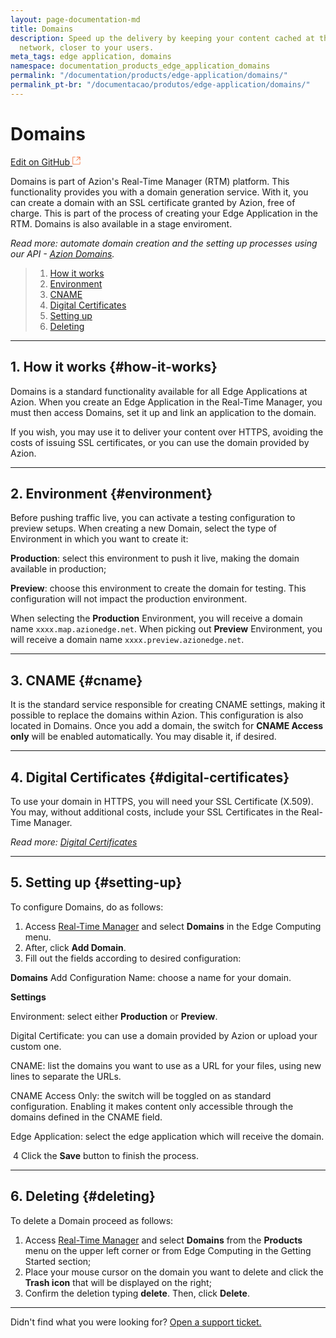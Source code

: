 ```yaml
---
layout: page-documentation-md
title: Domains
description: Speed up the delivery by keeping your content cached at the edge of the
  network, closer to your users.
meta_tags: edge application, domains
namespace: documentation_products_edge_application_domains
permalink: "/documentation/products/edge-application/domains/"
permalink_pt-br: "/documentacao/produtos/edge-application/domains/"
---
```

# **Domains**

[Edit on GitHub <svg width="14" height="14" xmlns="http://www.w3.org/2000/svg"><g fill="none" stroke="#F3652B"><path d="M4.81.71H.672v11.43H12.1V8.001" stroke-width=".8"/><path d="M6.87.786h5.155V5.94M6.31 6.5L12.026.786"/></g></svg>](https://github.com/aziontech/docs_en/edit/master/products/edge-application/domains/2021-01-14-index.md)

Domains is part of Azion's Real-Time Manager (RTM) platform. This functionality provides you with a domain generation service. With it, you can create a domain with an SSL certificate granted by Azion, free of charge. This is part of the process of creating your Edge Application in the RTM. Domains is also available in a stage enviroment.

*Read more: automate domain creation and the setting up processes using our API - [Azion Domains](https://www.azion.com/en/documentation/products/api/v3/domains/).*

> 1. [How it works](#how-it-works)
> 2. [Environment](#environment)
> 3. [CNAME](#cname)
> 4. [Digital Certificates](#digital-certificates)
> 5. [Setting up](#setting-up)
> 6. [Deleting](#deleting)

---

## 1. How it works {#how-it-works}

Domains is a standard functionality available for all Edge Applications at Azion. When you create an Edge Application in the Real-Time Manager, you must then access Domains, set it up and link an application to the domain.

If you wish, you may use it to deliver your content over HTTPS, avoiding the costs of issuing SSL certificates, or you can use the domain provided by Azion.

---

## 2. Environment {#environment}

Before pushing traffic live, you can activate a testing configuration to preview setups. When creating a new Domain, select the type of Environment in which you want to create it:

**Production**: select this environment to push it live, making the domain available in production;

**Preview**: choose this environment to create the domain for testing. This configuration will not impact the production environment.

When selecting the **Production** Environment, you will receive a domain name ``xxxx.map.azionedge.net``. When picking out **Preview** Environment, you will receive a domain name ``xxxx.preview.azionedge.net``.

------

## 3. CNAME {#cname}

It is the standard service responsible for creating CNAME settings, making it possible to replace the domains within Azion. This configuration is also located in Domains. Once you add a domain, the switch for **CNAME Access only** will be enabled automatically. You may disable it, if desired.

---

## 4. Digital Certificates {#digital-certificates}

To use your domain in HTTPS, you will need your SSL Certificate (X.509). You may, without additional costs, include your SSL Certificates in the Real-Time Manager.

*Read more: [Digital Certificates](https://www.azion.com/en/documentation/products/edge-application/digital-certificates/)*

---

## 5. Setting up {#setting-up}

To configure Domains, do as follows:

1. Access [Real-Time Manager](https://manager.azion.com/) and select **Domains** in the Edge Computing menu.
2. After, click **Add Domain**.
3. Fill out the fields according to desired configuration:

**Domains**
Add Configuration Name: choose a name for your domain.

**Settings**

Environment: select either **Production** or **Preview**.

Digital Certificate: you can use a domain provided by Azion or upload your custom one.

CNAME: list the domains you want to use as a URL for your files, using new lines to separate the URLs.

CNAME Access Only: the switch will be toggled on as standard configuration. Enabling it makes content only accessible through the domains defined in the CNAME field.

Edge Application: select the edge application which will receive the domain.

​	4 Click the **Save** button to finish the process.

---

## 6. Deleting {#deleting}

To delete a Domain proceed as follows:

1. Access [Real-Time Manager](https://manager.azion.com/) and select **Domains** from the **Products** menu on the upper left corner or from Edge Computing in the Getting Started section;
2. Place your mouse cursor on the domain you want to delete and click the **Trash icon** that will be displayed on the right;
3. Confirm the deletion typing **delete**. Then, click **Delete**.
---

Didn't find what you were looking for? [Open a support ticket.](https://tickets.azion.com/)
